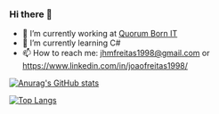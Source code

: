 ### Hi there 👋

- 🔭 I’m currently working at [Quorum Born IT](https://qub-it.com/)
- 🌱 I’m currently learning C#
- 📫 How to reach me: jhmfreitas1998@gmail.com or https://www.linkedin.com/in/joaofreitas1998/

<!-- - 👯 I’m looking to collaborate on ...
- 🤔 I’m looking for help with ...
- 💬 Ask me about ...
- 😄 Pronouns: ...
- ⚡ Fun fact: ... -->

[![Anurag's GitHub stats](https://github-readme-stats.vercel.app/api?username=jhmfreitas&count_private=true&show_icons=true&theme=vue)](https://github.com/anuraghazra/github-readme-stats)

[![Top Langs](https://github-readme-stats.vercel.app/api/top-langs/?username=jhmfreitas&theme=vue&langs_count=8)](https://github.com/anuraghazra/github-readme-stats)

<!-- [![willianrod's wakatime stats](https://github-readme-stats.vercel.app/api/wakatime?username=jhmfreitas)](https://github.com/anuraghazra/github-readme-stats) -->

